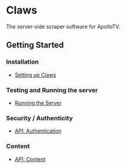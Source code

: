 # Claws
The server-side scraper software for ApolloTV.

## Getting Started

### Installation
* [Setting up Claws](https://github.com/ApolloTVofficial/Claws/wiki/Setting-up-Claws)

### Testing and Running the server
* [Running the Server](https://github.com/ApolloTVofficial/Claws/wiki/Running-the-Server)

### Security / Authenticity
* [API: Authentication](https://github.com/ApolloTVofficial/Claws/wiki/Authentication)

### Content
* [API: Content](https://github.com/ApolloTVofficial/Claws/wiki/Content)
